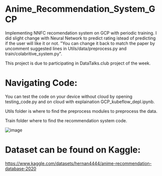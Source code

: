 # Anime_Recommendation_System_GCP
Implementing NNFC recomendation system on GCP with periodic training.
I did slight change with Neural Network to predict rating istead of predicting if the user will like it or not. "You can change it back to match the paper by uncomment suggested lines in Utils/data/preprocess.py and train/colabritive_system.py".

This project is due to participating in DataTalks.club project of the week. 

# Navigating Code:

You can test the code on your device without cloud by opening testing_code.py and on cloud with explaination GCP_kubeflow_depl.ipynb.

Utils folder is where to find the preprocess modules to preprocess the data.

Train folder where to find the recommendation system code.

![image](https://user-images.githubusercontent.com/59775002/200170513-92c772e5-df69-4741-b0ea-5ee50a98163d.png)


# Dataset can be found on Kaggle:
https://www.kaggle.com/datasets/hernan4444/anime-recommendation-database-2020
